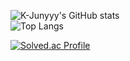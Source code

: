 ![K-Junyyy's GitHub stats](https://github-readme-stats.vercel.app/api?username=JunYBae&show_icons=true&theme=radical)  
![Top Langs](https://github-readme-stats.vercel.app/api/top-langs/?username=JunYBae&layout=compact&theme=dark)

[![Solved.ac Profile](http://mazassumnida.wtf/api/generate_badge?boj=bjy5420)](https://solved.ac/bjy5420)
